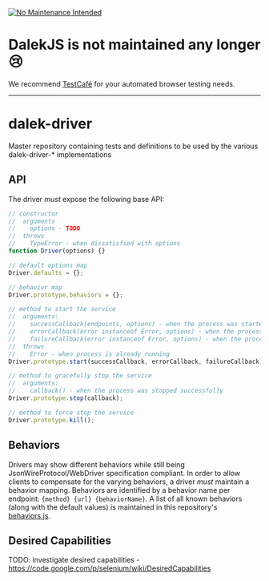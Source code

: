 [![No Maintenance Intended](http://unmaintained.tech/badge.svg)](http://unmaintained.tech/)

# DalekJS is not maintained any longer :cry:

We recommend [TestCafé](http://devexpress.github.io/testcafe/) for your automated browser testing needs.

---

# dalek-driver

Master repository containing tests and definitions to be used by the various dalek-driver-* implementations

## API

The driver *must* expose the following base API:

```js
// constructor
//  arguments
//    options - TODO
//  throws
//    TypeError - when dissatisfied with options
function Driver(options) {}

// default options map
Driver.defaults = {};

// behavior map
Driver.prototype.behaviors = {};

// method to start the service
//  arguments:
//    successCallback(endpoints, options) - when the process was started successfully
//    errorCallback(error instanceof Error, options) - when the process could not be started
//    failureCallback(error instanceof Error, options) - when the process crashes mid run
//  throws
//    Error - when process is already running
Driver.prototype.start(successCallback, errorCallback, failureCallback);

// method to gracefully stop the service
//  arguments:
//    callback() - when the process was stopped successfully
Driver.prototype.stop(callback);

// method to force stop the service
Driver.prototype.kill();
```

## Behaviors

Drivers may show different behaviors while still being JsonWireProtocol/WebDriver specification compliant. In order to allow clients to compensate for the varying behaviors, a driver *must* maintain a behavior mapping. Behaviors are identified by a behavior name per endpoint: `{method} {url} {behaviorName}`. A list of all known behaviors (along with the default values) is maintained in this repository's [behaviors.js](behaviors.js).

## Desired Capabilities

TODO: investigate desired capabilities - https://code.google.com/p/selenium/wiki/DesiredCapabilities
